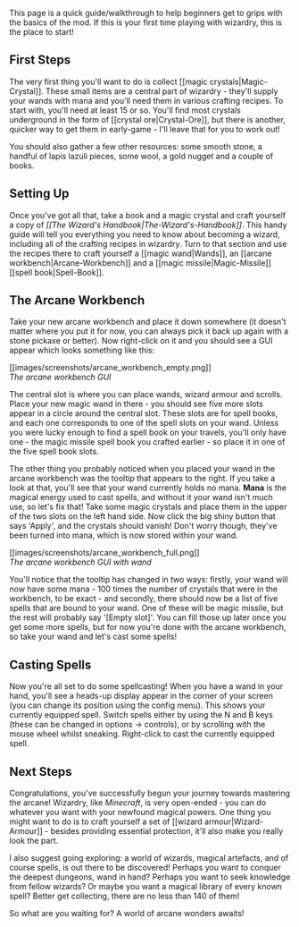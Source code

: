 This page is a quick guide/walkthrough to help beginners get to grips with the basics of the mod. If this is your first time playing with wizardry, this is the place to start!

## First Steps
The very first thing you'll want to do is collect [[magic crystals|Magic-Crystal]]. These small items are a central part of wizardry - they'll supply your wands with mana and you'll need them in various crafting recipes. To start with, you'll need at least 15 or so. You'll find most crystals underground in the form of [[crystal ore|Crystal-Ore]], but there is another, quicker way to get them in early-game - I'll leave that for you to work out!

You should also gather a few other resources: some smooth stone, a handful of lapis lazuli pieces, some wool, a gold nugget and a couple of books.

## Setting Up
Once you've got all that, take a book and a magic crystal and craft yourself a copy of _[[The Wizard's Handbook|The-Wizard's-Handbook]]_. This handy guide will tell you everything you need to know about becoming a wizard, including all of the crafting recipes in wizardry. Turn to that section and use the recipes there to craft yourself a [[magic wand|Wands]], an [[arcane workbench|Arcane-Workbench]] and a [[magic missile|Magic-Missile]] [[spell book|Spell-Book]].

## The Arcane Workbench
Take your new arcane workbench and place it down somewhere (it doesn't matter where you put it for now, you can always pick it back up again with a stone pickaxe or better). Now right-click on it and you should see a GUI appear which looks something like this:

[[images/screenshots/arcane_workbench_empty.png]]  
_The arcane workbench GUI_

The central slot is where you can place wands, wizard armour and scrolls. Place your new magic wand in there - you should see five more slots appear in a circle around the central slot. These slots are for spell books, and each one corresponds to one of the spell slots on your wand. Unless you were lucky enough to find a spell book on your travels, you'll only have one - the magic missile spell book you crafted earlier - so place it in one of the five spell book slots.

The other thing you probably noticed when you placed your wand in the arcane workbench was the tooltip that appears to the right. If you take a look at that, you'll see that your wand currently holds no mana. **Mana** is the magical energy used to cast spells, and without it your wand isn't much use, so let's fix that! Take some magic crystals and place them in the upper of the two slots on the left hand side. Now click the big shiny button that says 'Apply', and the crystals should vanish! Don't worry though, they've been turned into mana, which is now stored within your wand.

[[images/screenshots/arcane_workbench_full.png]]  
_The arcane workbench GUI with wand_

You'll notice that the tooltip has changed in two ways: firstly, your wand will now have some mana - 100 times the number of crystals that were in the workbench, to be exact - and secondly, there should now be a list of five spells that are bound to your wand. One of these will be magic missile, but the rest will probably say '[Empty slot]'. You can fill those up later once you get some more spells, but for now you're done with the arcane workbench, so take your wand and let's cast some spells!

## Casting Spells
Now you're all set to do some spellcasting! When you have a wand in your hand, you'll see a heads-up display appear in the corner of your screen (you can change its position using the config menu). This shows your currently equipped spell. Switch spells either by using the N and B keys (these can be changed in options -> controls), or by scrolling with the mouse wheel whilst sneaking. Right-click to cast the currently equipped spell.

## Next Steps
Congratulations, you've successfully begun your journey towards mastering the arcane! Wizardry, like _Minecraft_, is very open-ended - you can do whatever you want with your newfound magical powers. One thing you might want to do is to craft yourself a set of [[wizard armour|Wizard-Armour]] - besides providing essential protection, it'll also make you really look the part.

I also suggest going exploring: a world of wizards, magical artefacts, and of course spells, is out there to be discovered! Perhaps you want to conquer the deepest dungeons, wand in hand? Perhaps you want to seek knowledge from fellow wizards? Or maybe you want a magical library of every known spell? Better get collecting, there are no less than 140 of them!

So what are you waiting for? A world of arcane wonders awaits!